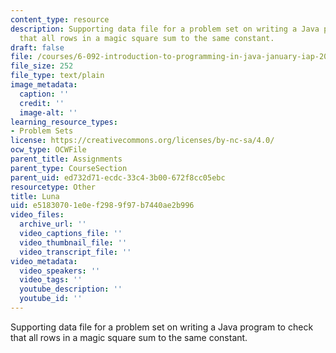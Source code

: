 ```yaml
---
content_type: resource
description: Supporting data file for a problem set on writing a Java program to check
  that all rows in a magic square sum to the same constant.
draft: false
file: /courses/6-092-introduction-to-programming-in-java-january-iap-2010/e51830701e0ef2989f97b7440ae2b996_Luna.txt
file_size: 252
file_type: text/plain
image_metadata:
  caption: ''
  credit: ''
  image-alt: ''
learning_resource_types:
- Problem Sets
license: https://creativecommons.org/licenses/by-nc-sa/4.0/
ocw_type: OCWFile
parent_title: Assignments
parent_type: CourseSection
parent_uid: ed732d71-ecdc-33c4-3b00-672f8cc05ebc
resourcetype: Other
title: Luna
uid: e5183070-1e0e-f298-9f97-b7440ae2b996
video_files:
  archive_url: ''
  video_captions_file: ''
  video_thumbnail_file: ''
  video_transcript_file: ''
video_metadata:
  video_speakers: ''
  video_tags: ''
  youtube_description: ''
  youtube_id: ''
---
```

Supporting data file for a problem set on writing a Java program to check that all rows in a magic square sum to the same constant.